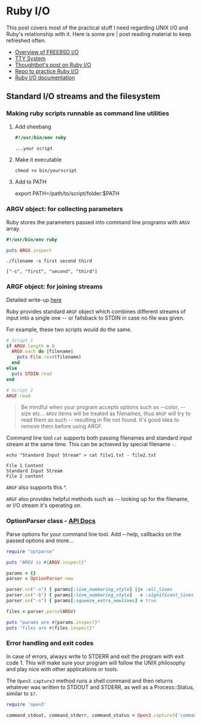 # Ruby I/O

This post covers most of the practical stuff I need regarding UNIX I/O and Ruby's relationship with it. Here is some pre | post reading material to keep refreshed often.

- [Overview of FREEBSD I/O](https://www.freebsd.org/doc/en/books/design-44bsd/overview-io-system.html)
- [TTY System](https://www.linusakesson.net/programming/tty/)
- [Thoughtbot's post on Ruby I/O](https://thoughtbot.com/blog/io-in-ruby)
- [Repo to practice Ruby I/O](https://github.com/elm-city-craftworks/course-001)
- [Ruby I/O documentation](https://ruby-doc.org/core-3.0.0/IO.html)

## Standard I/O streams and the filesystem

### Making ruby scripts runnable as command line utilities

1. Add sheebang

    ```ruby
    #!/usr/bin/env ruby

    ...your script
    ```

2. Make it executable

    `chmod +x bin/yourscript`

3. Add to PATH

    export PATH=/path/to/script/folder:$PATH

### ARGV object: for collecting parameters

Ruby stores the parameters passed into command line programs with `ARGV` array.

```ruby
#!/usr/bin/env ruby

puts ARGV.inspect
```

```shell
./filename -s first second third

["-s", "first", "second", "third"]
```

### ARGF object: for joining streams

Detailed write-up [here](https://thoughtbot.com/blog/rubys-argf)

Ruby provides standard `ARGF` object which combines different streams of input into a single one -- or fallsback to STDIN in case no file was given.

For example, these two scripts would do the same.

```ruby
# Script 1
if ARGV.length > 0
  ARGV.each do |filename|
    puts File.read(filename)
  end
else
  puts STDIN.read
end

# Script 2
ARGF.read
```

> Be mindful when your program accepts options such as --color, --size etc... `ARGV` items will be treated as filenames, thus `ARGF` will try to read them as such -- resulting in file not found. It's good idea to remove them before using ARGF.

Command line tool `cat` supports both passing filenames and standard input stream at the same time. This can be achieved by special filename `-`.

```shell
echo "Standard Input Stream" > cat file1.txt - file2.txt

File 1 Content
Standard Input Stream
File 2 content
```

`ARGF` also supports this ^.

`ARGF` also provides helpful methods such as -- looking up for the filename, or I/O stream it's operating on.

### OptionParser class - [API Docs](https://ruby-doc.org/stdlib-1.9.2/libdoc/optparse/rdoc/OptionParser.html#method-i-parse)

Parse options for your command line tool. Add --help, callbacks on the passed options and more...

```ruby
require "optparse"

puts "ARGV is #{ARGV.inspect}"

params = {}
parser = OptionParser.new 

parser.on("-n") { params[:line_numbering_style] ||= :all_lines         }
parser.on("-b") { params[:line_numbering_style]   = :significant_lines }
parser.on("-s") { params[:squeeze_extra_newlines] = true               }

files = parser.parse(ARGV)

puts "params are #{params.inspect}"
puts "files are #{files.inspect}"
```

### Error handling and exit codes

In case of errors, always write to STDERR and exit the program with exit code 1. This will make sure your program will follow the UNIX philosophy and play nice with other applications or tools.

The `Open3.capture3` method runs a shell command and then returns whatever was written to STDOUT and STDERR, as well as a Process::Status, similar to `$?`.

```ruby
require 'open3'

command_stdout, command_stderr, command_status = Open3.capture3('command --someoption')
```